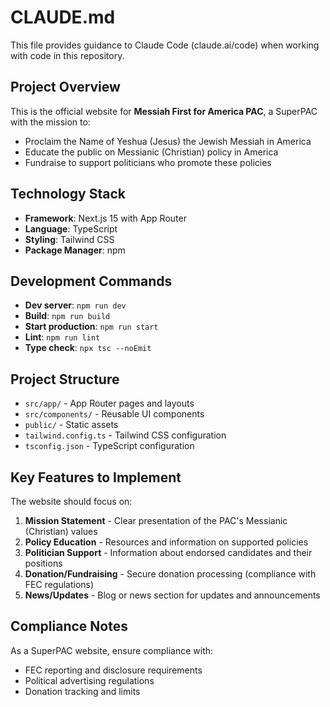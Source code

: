 # CLAUDE.md

This file provides guidance to Claude Code (claude.ai/code) when working with code in this repository.

## Project Overview

This is the official website for **Messiah First for America PAC**, a SuperPAC with the mission to:
- Proclaim the Name of Yeshua (Jesus) the Jewish Messiah in America
- Educate the public on Messianic (Christian) policy in America
- Fundraise to support politicians who promote these policies

## Technology Stack

- **Framework**: Next.js 15 with App Router
- **Language**: TypeScript
- **Styling**: Tailwind CSS
- **Package Manager**: npm

## Development Commands

- **Dev server**: `npm run dev`
- **Build**: `npm run build`
- **Start production**: `npm run start`
- **Lint**: `npm run lint`
- **Type check**: `npx tsc --noEmit`

## Project Structure

- `src/app/` - App Router pages and layouts
- `src/components/` - Reusable UI components
- `public/` - Static assets
- `tailwind.config.ts` - Tailwind CSS configuration
- `tsconfig.json` - TypeScript configuration

## Key Features to Implement

The website should focus on:
1. **Mission Statement** - Clear presentation of the PAC's Messianic (Christian) values
2. **Policy Education** - Resources and information on supported policies
3. **Politician Support** - Information about endorsed candidates and their positions
4. **Donation/Fundraising** - Secure donation processing (compliance with FEC regulations)
5. **News/Updates** - Blog or news section for updates and announcements

## Compliance Notes

As a SuperPAC website, ensure compliance with:
- FEC reporting and disclosure requirements
- Political advertising regulations
- Donation tracking and limits